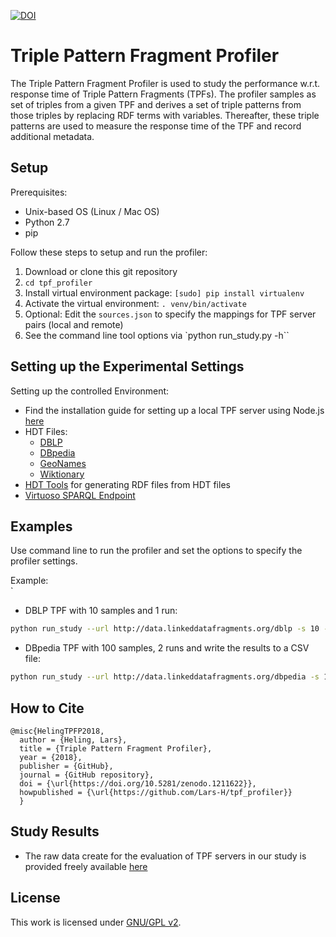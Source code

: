 [![DOI](https://zenodo.org/badge/DOI/10.5281/zenodo.1211622.svg)](https://doi.org/10.5281/zenodo.1211622)

# Triple Pattern Fragment Profiler

The Triple Pattern Fragment Profiler is used to study the performance w.r.t. response time of Triple Pattern Fragments (TPFs). The profiler samples as set of triples from a given TPF and derives a set of triple patterns from those triples by replacing RDF terms with variables. Thereafter, these triple patterns are used to measure the response time of the TPF and record additional metadata. 

## Setup

Prerequisites:
- Unix-based OS (Linux / Mac OS)
- Python 2.7
- pip

Follow these steps to setup and run the profiler:
1. Download or clone this git repository
2. `cd tpf_profiler`
3. Install virtual environment package: `[sudo] pip install virtualenv`
4. Activate the virtual environment: `. venv/bin/activate`
5. Optional: Edit the `sources.json` to specify the mappings for TPF server pairs (local and remote)
6. See the command line tool options via `python run_study.py -h``

## Setting up the Experimental Settings

Setting up the controlled Environment:
- Find the installation guide for setting up a local TPF server using Node.js [here](https://github.com/LinkedDataFragments/Server.js)
- HDT Files:
	* [DBLP](http://downloads.linkeddatafragments.org/hdt/dblp-20170124.hdt)
	* [DBpedia](http://downloads.linkeddatafragments.org/hdt/dbpedia2014_en_multi.hdt)
	* [GeoNames](http://downloads.linkeddatafragments.org/hdt/geonames-11-11-2012.hdt)
	* [Wiktionary](http://downloads.linkeddatafragments.org/hdt/wiktionary_en_2012-07-21.hdt)	
- [HDT Tools](https://github.com/rdfhdt/hdt-cpp) for generating RDF files from HDT files
- [Virtuoso SPARQL Endpoint](https://virtuoso.openlinksw.com/dataspace/doc/dav/wiki/Main/VOSSparqlProtocol)

## Examples

Use command line to run the profiler and set the options to specify the profiler settings.
 
Example:  
`
- DBLP TPF with 10 samples and 1 run:

```bash
python run_study --url http://data.linkeddatafragments.org/dblp -s 10 -r -1
```


- DBpedia TPF with 100 samples, 2 runs and write the results to a CSV file:
`````bash
python run_study --url http://data.linkeddatafragments.org/dbpedia -s 100 -r -2 -w 1
`````



## How to Cite

````text
@misc{HelingTPFP2018,
  author = {Heling, Lars},
  title = {Triple Pattern Fragment Profiler},
  year = {2018},
  publisher = {GitHub},
  journal = {GitHub repository},
  doi = {\url{https://doi.org/10.5281/zenodo.1211622}},
  howpublished = {\url{https://github.com/Lars-H/tpf_profiler}}
  }
````


## Study Results

- The raw data create for the evaluation of TPF servers in our study is provided freely available [here](https://figshare.com/articles/study_data_csv/5774163)

## License

This work is licensed under [GNU/GPL v2](https://www.gnu.org/licenses/gpl-2.0.html).